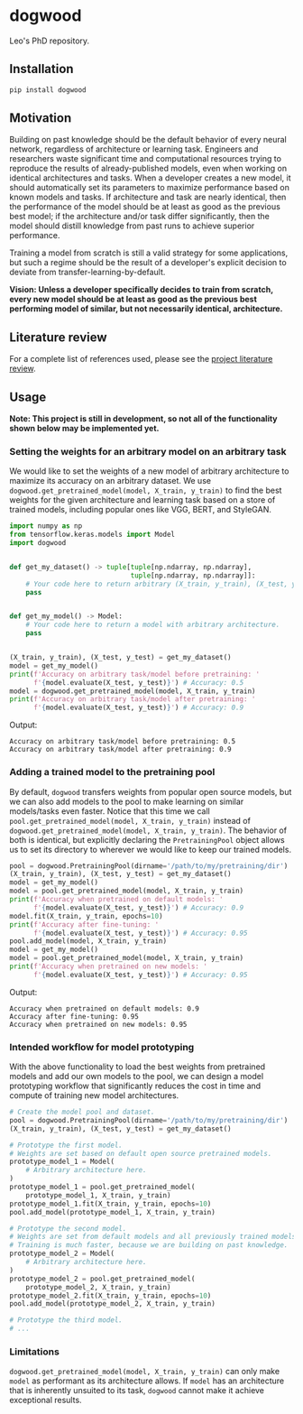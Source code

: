# dogwood

Leo's PhD repository.

## Installation

```bash
pip install dogwood
```

## Motivation

Building on past knowledge should be the default behavior of every neural network, regardless of architecture or
learning task. Engineers and researchers waste significant time and computational resources trying to reproduce the
results of already-published models, even when working on identical architectures and tasks. When a developer creates a
new model, it should automatically set its parameters to maximize performance based on known models and tasks. If
architecture and task are nearly identical, then the performance of the model should be at least as good as the previous
best model; if the architecture and/or task differ significantly, then the model should distill knowledge from past runs
to achieve superior performance.

Training a model from scratch is still a valid strategy for some applications, but such a regime should be the result of
a developer's explicit decision to deviate from transfer-learning-by-default.

**Vision: Unless a developer specifically decides to train from scratch, every new model should be at least as good as
the previous best performing model of similar, but not necessarily identical, architecture.**

## Literature review

For a complete list of references used, please see the [project literature review](literature/README.md).

## Usage

**Note: This project is still in development, so not all of the functionality shown below may be implemented yet.**

### Setting the weights for an arbitrary model on an arbitrary task

We would like to set the weights of a new model of arbitrary architecture to maximize its accuracy on an arbitrary
dataset. We use `dogwood.get_pretrained_model(model, X_train, y_train)` to find the best weights for the given
architecture and learning task based on a store of trained models, including popular ones like VGG, BERT, and StyleGAN.

```python
import numpy as np
from tensorflow.keras.models import Model
import dogwood


def get_my_dataset() -> tuple[tuple[np.ndarray, np.ndarray],
                              tuple[np.ndarray, np.ndarray]]:
    # Your code here to return arbitrary (X_train, y_train), (X_test, y_test).
    pass


def get_my_model() -> Model:
    # Your code here to return a model with arbitrary architecture.
    pass


(X_train, y_train), (X_test, y_test) = get_my_dataset()
model = get_my_model()
print(f'Accuracy on arbitrary task/model before pretraining: '
      f'{model.evaluate(X_test, y_test)}') # Accuracy: 0.5
model = dogwood.get_pretrained_model(model, X_train, y_train)
print(f'Accuracy on arbitrary task/model after pretraining: '
      f'{model.evaluate(X_test, y_test)}') # Accuracy: 0.9
```

Output:

```
Accuracy on arbitrary task/model before pretraining: 0.5
Accuracy on arbitrary task/model after pretraining: 0.9
```

### Adding a trained model to the pretraining pool

By default, `dogwood` transfers weights from popular open source models, but we can also add models to the pool to make
learning on similar models/tasks even faster. Notice that this time we call
`pool.get_pretrained_model(model, X_train, y_train)` instead of `dogwood.get_pretrained_model(model, X_train, y_train)`.
The behavior of both is identical, but explicitly declaring the `PretrainingPool` object allows us to set its directory
to wherever we would like to keep our trained models.

```python
pool = dogwood.PretrainingPool(dirname='/path/to/my/pretraining/dir')
(X_train, y_train), (X_test, y_test) = get_my_dataset()
model = get_my_model()
model = pool.get_pretrained_model(model, X_train, y_train)
print(f'Accuracy when pretrained on default models: '
      f'{model.evaluate(X_test, y_test)}') # Accuracy: 0.9
model.fit(X_train, y_train, epochs=10)
print(f'Accuracy after fine-tuning: '
      f'{model.evaluate(X_test, y_test)}') # Accuracy: 0.95
pool.add_model(model, X_train, y_train)
model = get_my_model()
model = pool.get_pretrained_model(model, X_train, y_train)
print(f'Accuracy when pretrained on new models: '
      f'{model.evaluate(X_test, y_test)}') # Accuracy: 0.95
```

Output:

```
Accuracy when pretrained on default models: 0.9
Accuracy after fine-tuning: 0.95
Accuracy when pretrained on new models: 0.95
```

### Intended workflow for model prototyping

With the above functionality to load the best weights from pretrained models and add our own models to the pool, we can
design a model prototyping workflow that significantly reduces the cost in time and compute of training new model
architectures.

```python
# Create the model pool and dataset.
pool = dogwood.PretrainingPool(dirname='/path/to/my/pretraining/dir')
(X_train, y_train), (X_test, y_test) = get_my_dataset()

# Prototype the first model.
# Weights are set based on default open source pretrained models.
prototype_model_1 = Model(
    # Arbitrary architecture here.
)
prototype_model_1 = pool.get_pretrained_model(
    prototype_model_1, X_train, y_train)
prototype_model_1.fit(X_train, y_train, epochs=10)
pool.add_model(prototype_model_1, X_train, y_train)

# Prototype the second model.
# Weights are set from default models and all previously trained models.
# Training is much faster, because we are building on past knowledge.
prototype_model_2 = Model(
    # Arbitrary architecture here.
)
prototype_model_2 = pool.get_pretrained_model(
    prototype_model_2, X_train, y_train)
prototype_model_2.fit(X_train, y_train, epochs=10)
pool.add_model(prototype_model_2, X_train, y_train)

# Prototype the third model.
# ...
```

### Limitations

`dogwood.get_pretrained_model(model, X_train, y_train)` can only make `model` as performant as its architecture allows.
If `model` has an architecture that is inherently unsuited to its task, `dogwood` cannot make it achieve exceptional
results.
